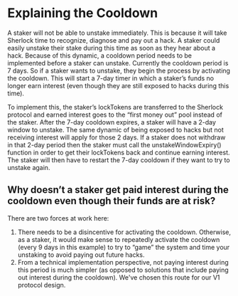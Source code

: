 # Explaining the Cooldown

A staker will not be able to unstake immediately. This is because it will take Sherlock time to recognize, diagnose and pay out a hack. A staker could easily unstake their stake during this time as soon as they hear about a hack. Because of this dynamic, a cooldown period needs to be implemented before a staker can unstake. Currently the cooldown period is 7 days. So if a staker wants to unstake, they begin the process by activating the cooldown. This will start a 7-day timer in which a staker’s funds no longer earn interest (even though they are still exposed to hacks during this time).

To implement this, the staker’s lockTokens are transferred to the Sherlock protocol and earned interest goes to the “first money out” pool instead of the staker. After the 7-day cooldown expires, a staker will have a 2-day window to unstake. The same dynamic of being exposed to hacks but not receiving interest will apply for those 2 days. If a staker does not withdraw in that 2-day period then the staker must call the unstakeWindowExpiry() function in order to get their lockTokens back and continue earning interest. The staker will then have to restart the 7-day cooldown if they want to try to unstake again.

## Why doesn’t a staker get paid interest during the cooldown even though their funds are at risk?

There are two forces at work here:

1. There needs to be a disincentive for activating the cooldown. Otherwise, as a staker, it would make sense to repeatedly activate the cooldown (every 9 days in this example) to try to “game” the system and time your unstaking to avoid paying out future hacks.
2. From a technical implementation perspective, not paying interest during this period is much simpler (as opposed to solutions that include paying out interest during the cooldown). We've chosen this route for our V1 protocol design.
